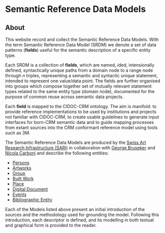# Semantic Reference Data Models

## About

This website record and collect the Semantic Reference Data Models. With the term Semantic Reference Data Model (SRDM) we denote a set of data patterns (**fields**) useful for the semantic description of a specific entity type. 

Each SRDM is a collection of **fields**, which are named, ided, intensionally defined, syntactically unique paths from a domain node to a range node through *n* triples, representing a semantic and syntactic unique statement, intended to represent one value/data point. The fields are further organised into groups which compose together set of mutually relevant statement types related to the same entity type (domain node), documented for the purpose of common reuse across semantic data projects.

Each **field** is mapped to the CIDOC-CRM ontology. The aim is manifold: to provide reference implementations to be used by institutions and projects not familiar with CIDOC-CRM, to create usable guidelines to generate input interfaces for born-CRM semantic data and to guide mapping processes from extant sources into the CRM conformant reference model using tools such as 3M. 

The Semantic Reference Data Models are produced by the [Swiss Art Research Infrastructure (SARI)](https://swissartresearch.net) in collaboration with [George Bruseker](https://twitter.com/GBruseker) and [Nicola Carboni](https://twitter.com/wlpbloyd) and describe the following entities: 

+ [Persons](et/persons.md)
+ [Artworks](et/artwork.md)
+ [Group](et/group.md)
+ [Built Work](et/built_work.md)
+ [Place](et/place.md)
+ [Digital Document](et/do.md)
+ [Events](et/event.md)
+ [Bibliographic Entity](et/bibliographic_item.md)

Each of the Models listed above present an initial introduction of the sources and the methodology used for grounding the model. Following this introduction, each descriptor is defined, and its modelling in both textual and graphical form is provided to the reader.